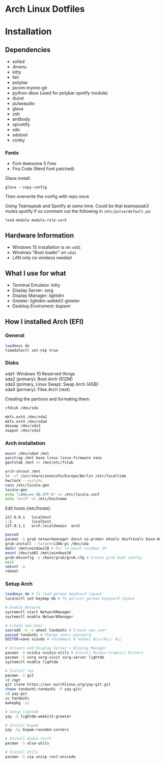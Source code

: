 # Arch Linux Dotfiles

# Installation
## Dependencies
- sxhkd
- dmenu
- kitty
- feh
- polybar
- picom-tryone-git
- python-dbus (used for polybar spotify module)
- dunst
- pulseaudio
- glava
- zsh
- anitbody
- spicetify
- xdo
- xdotool
- conky

### Fonts
- Font Awesome 5 Free
- Fira Code (Nerd Font patched)

Glava install:
```
glava --copy-config
```
Then overwrite the config with repo once

Using Teamspeak and Spotify at same time. Could be that teamspeak3 mutes spotify if so comment out the following in `/etc/pulse/default.pa`:
```
load-module module-role-cork
```



## Hardware Information
- Windows 10 installation is on `sdd1`
- Windows "Boot loader" on `sda1`
- LAN only no wireless needed



## What I use for what
- Terminal Emulator: kitty
- Display Server: xorg
- Display Manager: lightdm
- Greeter: lightdm-webkit2-greeter
- Desktop Enviroment: bspwm



## How I installed Arch (EFI)
### General
```bash
loadkeys de
timedatectl set-ntp true
```

### Disks
sda1: Windows 10 Reserved things  
sda2 (primary): Boot Arch (512M)  
sda3 (primary, Linux Swap): Swap Arch (4GB)  
sda4 (pirmary): Files Arch (rest)  

Creating the partions and formating them:
```bash
cfdisk /dev/sda

mkfs.ext4 /dev/sda2
mkfs.ext4 /dev/sda4
mkswap /dev/sda3
swapon /dev/sda3
```

### Arch installation
```bash
mount /dev/sda4 /mnt
pacstrap /mnt base linux linux-firmware nano
genfstab /mnt >> /mnt/etc/fstab

arch-chroot /mnt
ln -sf /usr/share/zoneinfo/Europe/Berlin /etc/localtime
hwclock --systohc
nano /etc/locale.gen
locale-gen
echo "LANG=en_GB.UTF-8" >> /etc/locale.conf
echo "arch" >> /etc/hostname
```

Edit hosts (/etc/hosts):
```
127.0.0.1   localhost
::1         localhost
127.0.1.1   arch.localdomain  arch
```

```bash
passwd
pacman -S grub networkmanager dunst os-prober mtools dosfstools base-devel linux-headers ntfs-3g
grub-install --target=i386-pc /dev/sda
mkdir /mnt/windows10 # Dir to mount windows 10
mount /dev/sdd1 /mnt/windows10
grub-mkconfig -o /boot/grub/grub.cfg # Create grub boot config
exit
umount -a
reboot
```

### Setup Arch
```bash
loadkeys de # To load german keyboard layout
localectl set-keymap de # To persist german keyboard layout

# Enable Network
systemctl start NetworkManager
systemctl enable NetworkManager

# Create new User
useradd -m -G wheel tandashi # Create new user
passwd tandashi # Change users password
EDITOR=nano visudo # uncomment # %wheel ALL=(ALL) ALL

# Drivers and Display Server + Display Manager
pacman -S nvidia nvidia-utils # Install Nvidia Graphics Drivers
pacman -S xorg xorg-xinit xorg-server lightdm
systemctl enable lightdm

# Install Yay
pacman -S git
cd /opt
git clone https://aur.aurchlinux.org/yay-git.git
chown tandashi:tandashi -R yay-git/
cd yay-git
su tandashi
makepkg -si

# Setup lightdm
yay -S lightdm-webkit2-greeter

# Install bspwm
yay -Sy bspwm-rounded-corners

# Install Audio stuff
pacman -S alsa-utils

# Install Utils
pacman -S zip unzip rxvt-unicode
```

